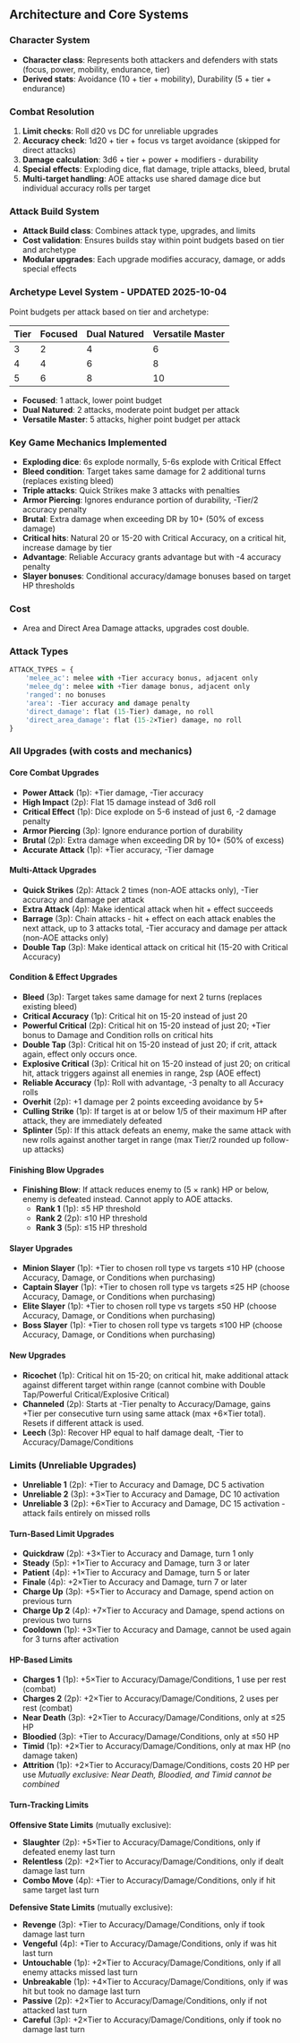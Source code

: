 ## Architecture and Core Systems

### Character System
- **Character class**: Represents both attackers and defenders with stats (focus, power, mobility, endurance, tier)
- **Derived stats**: Avoidance (10 + tier + mobility), Durability (5 + tier + endurance)

### Combat Resolution
1. **Limit checks**: Roll d20 vs DC for unreliable upgrades
2. **Accuracy check**: 1d20 + tier + focus vs target avoidance (skipped for direct attacks)
3. **Damage calculation**: 3d6 + tier + power + modifiers - durability
4. **Special effects**: Exploding dice, flat damage, triple attacks, bleed, brutal
5. **Multi-target handling**: AOE attacks use shared damage dice but individual accuracy rolls per target

### Attack Build System
- **Attack Build class**: Combines attack type, upgrades, and limits
- **Cost validation**: Ensures builds stay within point budgets based on tier and archetype
- **Modular upgrades**: Each upgrade modifies accuracy, damage, or adds special effects

### Archetype Level System - UPDATED 2025-10-04
Point budgets per attack based on tier and archetype:

| Tier | Focused | Dual Natured | Versatile Master |
|------|---------|--------------|------------------|
| 3    | 2       | 4            | 6                |
| 4    | 4       | 6            | 8                |
| 5    | 6       | 8            | 10               |

- **Focused**: 1 attack, lower point budget
- **Dual Natured**: 2 attacks, moderate point budget per attack
- **Versatile Master**: 5 attacks, higher point budget per attack

### Key Game Mechanics Implemented
- **Exploding dice**: 6s explode normally, 5-6s explode with Critical Effect
- **Bleed condition**: Target takes same damage for 2 additional turns (replaces existing bleed)
- **Triple attacks**: Quick Strikes make 3 attacks with penalties
- **Armor Piercing**: Ignores endurance portion of durability, -Tier/2 accuracy penalty
- **Brutal**: Extra damage when exceeding DR by 10+ (50% of excess damage)
- **Critical hits**: Natural 20 or 15-20 with Critical Accuracy, on a critical hit, increase damage by tier
- **Advantage**: Reliable Accuracy grants advantage but with -4 accuracy penalty
- **Slayer bonuses**: Conditional accuracy/damage bonuses based on target HP thresholds

### Cost
- Area and Direct Area Damage attacks, upgrades cost double.

### Attack Types
```python
ATTACK_TYPES = {
    'melee_ac': melee with +Tier accuracy bonus, adjacent only
    'melee_dg': melee with +Tier damage bonus, adjacent only
    'ranged': no bonuses
    'area': -Tier accuracy and damage penalty
    'direct_damage': flat (15-Tier) damage, no roll
    'direct_area_damage': flat (15-2×Tier) damage, no roll
}
```

### All Upgrades (with costs and mechanics)

#### Core Combat Upgrades
- **Power Attack** (1p): +Tier damage, -Tier accuracy
- **High Impact** (2p): Flat 15 damage instead of 3d6 roll
- **Critical Effect** (1p): Dice explode on 5-6 instead of just 6, -2 damage penalty
- **Armor Piercing** (3p): Ignore endurance portion of durability
- **Brutal** (2p): Extra damage when exceeding DR by 10+ (50% of excess)
- **Accurate Attack** (1p): +Tier accuracy, -Tier damage

#### Multi-Attack Upgrades
- **Quick Strikes** (2p): Attack 2 times (non-AOE attacks only), -Tier accuracy and damage per attack
- **Extra Attack** (4p): Make identical attack when hit + effect succeeds
- **Barrage** (3p): Chain attacks - hit + effect on each attack enables the next attack, up to 3 attacks total, -Tier accuracy and damage per attack (non-AOE attacks only)
- **Double Tap** (3p): Make identical attack on critical hit (15-20 with Critical Accuracy)

#### Condition & Effect Upgrades
- **Bleed** (3p): Target takes same damage for next 2 turns (replaces existing bleed)
- **Critical Accuracy** (1p): Critical hit on 15-20 instead of just 20
- **Powerful Critical** (2p): Critical hit on 15-20 instead of just 20; +Tier bonus to Damage and Condition rolls on critical hits
- **Double Tap** (3p): Critical hit on 15-20 instead of just 20; if crit, attack again, effect only occurs once.
- **Explosive Critical** (3p): Critical hit on 15-20 instead of just 20; on critical hit, attack triggers against all enemies in range, 2sp (AOE effect)
- **Reliable Accuracy** (1p): Roll with advantage, -3 penalty to all Accuracy rolls
- **Overhit** (2p): +1 damage per 2 points exceeding avoidance by 5+
- **Culling Strike** (1p): If target is at or below 1/5 of their maximum HP after attack, they are immediately defeated
- **Splinter** (5p): If this attack defeats an enemy, make the same attack with new rolls against another target in range (max Tier/2 rounded up follow-up attacks)

#### Finishing Blow Upgrades
- **Finishing Blow**: If attack reduces enemy to (5 × rank) HP or below, enemy is defeated instead. Cannot apply to AOE attacks.
  - **Rank 1** (1p): ≤5 HP threshold
  - **Rank 2** (2p): ≤10 HP threshold
  - **Rank 3** (5p): ≤15 HP threshold

#### Slayer Upgrades
- **Minion Slayer** (1p): +Tier to chosen roll type vs targets ≤10 HP (choose Accuracy, Damage, or Conditions when purchasing)
- **Captain Slayer** (1p): +Tier to chosen roll type vs targets ≤25 HP (choose Accuracy, Damage, or Conditions when purchasing)
- **Elite Slayer** (1p): +Tier to chosen roll type vs targets ≤50 HP (choose Accuracy, Damage, or Conditions when purchasing)
- **Boss Slayer** (1p): +Tier to chosen roll type vs targets ≤100 HP (choose Accuracy, Damage, or Conditions when purchasing)

#### New Upgrades
- **Ricochet** (1p): Critical hit on 15-20; on critical hit, make additional attack against different target within range (cannot combine with Double Tap/Powerful Critical/Explosive Critical)
- **Channeled** (2p): Starts at -Tier penalty to Accuracy/Damage, gains +Tier per consecutive turn using same attack (max +6×Tier total). Resets if different attack is used.
- **Leech** (3p): Recover HP equal to half damage dealt, -Tier to Accuracy/Damage/Conditions

### Limits (Unreliable Upgrades)
- **Unreliable 1** (2p): +Tier to Accuracy and Damage, DC 5 activation
- **Unreliable 2** (3p): +3×Tier to Accuracy and Damage, DC 10 activation
- **Unreliable 3** (2p): +6×Tier to Accuracy and Damage, DC 15 activation - attack fails entirely on missed rolls


#### Turn-Based Limit Upgrades
- **Quickdraw** (2p): +3×Tier to Accuracy and Damage, turn 1 only
- **Steady** (5p): +1×Tier to Accuracy and Damage, turn 3 or later
- **Patient** (4p): +1×Tier to Accuracy and Damage, turn 5 or later
- **Finale** (4p): +2×Tier to Accuracy and Damage, turn 7 or later
- **Charge Up** (3p): +5×Tier to Accuracy and Damage, spend action on previous turn
- **Charge Up 2** (4p): +7×Tier to Accuracy and Damage, spend actions on previous two turns
- **Cooldown** (1p): +3×Tier to Accuracy and Damage, cannot be used again for 3 turns after activation

#### HP-Based Limits
- **Charges 1** (1p): +5×Tier to Accuracy/Damage/Conditions, 1 use per rest (combat)
- **Charges 2** (2p): +2×Tier to Accuracy/Damage/Conditions, 2 uses per rest (combat)
- **Near Death** (3p): +2×Tier to Accuracy/Damage/Conditions, only at ≤25 HP
- **Bloodied** (3p): +Tier to Accuracy/Damage/Conditions, only at ≤50 HP
- **Timid** (1p): +2×Tier to Accuracy/Damage/Conditions, only at max HP (no damage taken)
- **Attrition** (1p): +2×Tier to Accuracy/Damage/Conditions, costs 20 HP per use
  *Mutually exclusive: Near Death, Bloodied, and Timid cannot be combined*

#### Turn-Tracking Limits
**Offensive State Limits** (mutually exclusive):
- **Slaughter** (2p): +5×Tier to Accuracy/Damage/Conditions, only if defeated enemy last turn
- **Relentless** (2p): +2×Tier to Accuracy/Damage/Conditions, only if dealt damage last turn
- **Combo Move** (4p): +Tier to Accuracy/Damage/Conditions, only if hit same target last turn

**Defensive State Limits** (mutually exclusive):
- **Revenge** (3p): +Tier to Accuracy/Damage/Conditions, only if took damage last turn
- **Vengeful** (4p): +Tier to Accuracy/Damage/Conditions, only if was hit last turn
- **Untouchable** (1p): +2×Tier to Accuracy/Damage/Conditions, only if all enemy attacks missed last turn
- **Unbreakable** (1p): +4×Tier to Accuracy/Damage/Conditions, only if was hit but took no damage last turn
- **Passive** (2p): +2×Tier to Accuracy/Damage/Conditions, only if not attacked last turn
- **Careful** (3p): +2×Tier to Accuracy/Damage/Conditions, only if took no damage last turn




